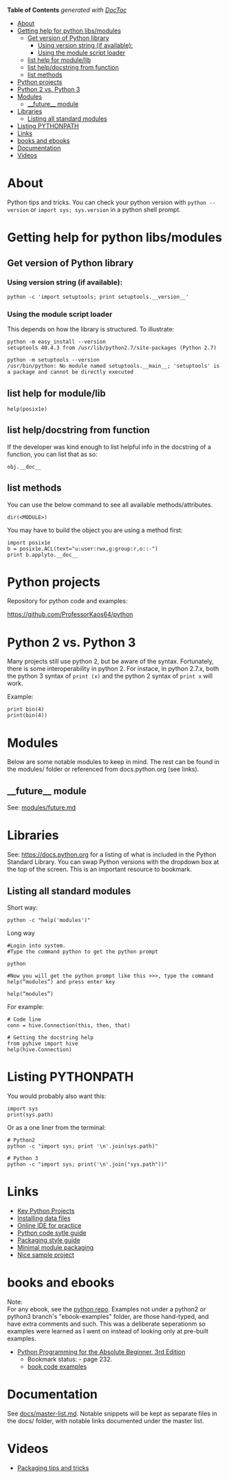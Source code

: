 <!-- START doctoc generated TOC please keep comment here to allow auto update -->
<!-- DON'T EDIT THIS SECTION, INSTEAD RE-RUN doctoc TO UPDATE -->
**Table of Contents**  *generated with [DocToc](https://github.com/thlorenz/doctoc)*

- [About](#about)
- [Getting help for python libs/modules](#getting-help-for-python-libsmodules)
  - [Get version of Python library](#get-version-of-python-library)
    - [Using version string (if available):](#using-version-string-if-available)
    - [Using the module script loader](#using-the-module-script-loader)
  - [list help for module/lib](#list-help-for-modulelib)
  - [list help/docstring from function](#list-helpdocstring-from-function)
  - [list  methods](#list--methods)
- [Python projects](#python-projects)
- [Python 2 vs. Python 3](#python-2-vs-python-3)
- [Modules](#modules)
  - [\_\_future\_\_ module](#%5C_%5C_future%5C_%5C_-module)
- [Libraries](#libraries)
  - [Listing all standard modules](#listing-all-standard-modules)
- [Listing PYTHONPATH](#listing-pythonpath)
- [Links](#links)
- [books and ebooks](#books-and-ebooks)
- [Documentation](#documentation)
- [Videos](#videos)

<!-- END doctoc generated TOC please keep comment here to allow auto update -->

# About

Python tips and tricks. You can check your python version with `python --version` or `import sys; sys.version` in a python shell prompt.

# Getting help for python libs/modules

## Get version of Python library

### Using version string (if available):
```
python -c 'import setuptools; print setuptools.__version__'
```

### Using the module script loader
This depends on how the library is structured. To illustrate:
```
python -m easy_install --version
setuptools 40.4.3 from /usr/lib/python2.7/site-packages (Python 2.7)

python -m setuptools --version
/usr/bin/python: No module named setuptools.__main__; 'setuptools' is a package and cannot be directly executed
```

## list help for module/lib

```
help(posix1e)
```

## list help/docstring from function

If the developer was kind enough to list helpful info in the docstring of a function, you can list that as so:
```
obj.__doc__
```

## list  methods

You can use the below command to see all available methods/attributes.
```
dir(<MODULE>) 
```

You may have to build the object you are using a method first:
```
import posix1e
b = posix1e.ACL(text="u:user:rwx,g:group:r,o::-")
print b.applyto.__doc__
```

# Python projects

Repository for python code and examples:

https://github.com/ProfessorKaos64/python

# Python 2 vs. Python 3

Many projects still use python 2, but be aware of the syntax. Fortunately, there is some interoperability in python 2. For instace, in python 2.7.x, both the python 3 syntax of  `print (x)` and the python 2 syntax of `print x` will work.

Example:

```
print bin(4)
print(bin(4))
```

# Modules

Below are some notable modules to keep in mind. The rest can be found in the modules/ folder or referenced from docs.python.org (see links).

## \_\_future\_\_ module

See: [modules/future.md](https://github.com/mdeguzis/documents/blob/master/programming/python/modules/__future__.md)

# Libraries

See: https://docs.python.org for a listing of what is included in the Python Standard Library. You can swap Python versions with the dropdown box at the top of the screen. This is an important resource to bookmark.

## Listing all standard modules

Short way:

```
python -c "help('modules')"
```

Long way

```
#Login into system.
#Type the command python to get the python prompt

python

#Now you will get the python prompt like this >>>, type the command help(“modules”) and press enter key

help(“modules”)
```

For example:
```
# Code line
conn = hive.Connection(this, then, that)

# Getting the docstring help
from pyhive import hive
help(hive.Connection)
```

# Listing PYTHONPATH

You would probably also want this:

```
import sys
print(sys.path)
```

Or as a one liner from the terminal:

```
# Python2
python -c "import sys; print '\n'.join(sys.path)"

# Python 3
python -c "import sys; print('\n'.join("sys.path"))"
```

# Links

* [Key Python Projects](https://packaging.python.org/key_projects/)
* [Installing data files](https://docs.python.org/3/distutils/setupscript.html#installing-additional-files)
* [Online IDE for practice](https://repl.it/languages)
* [Python code sytle guide](https://www.python.org/dev/peps/pep-0008/)
* [Packaging style guide](https://packaging.python.org/distributing/)
* [Minimal module packaging](http://python-packaging.readthedocs.io/en/latest/minimal.html)
* [Nice sample project](https://github.com/pypa/sampleproject/tree/master/sample)

# books and ebooks

Note:  
For any ebook, see the [python repo](https://github.com/mdeguzis/python/). Examples not under a python2 or python3 branch's "ebook-examples" folder, are those hand-typed, and have extra comments and such. This was a deliberate seperationm so examples were learned as I went on instead of looking only at pre-built examples.

* [Python Programming for the Absolute Beginner, 3rd Edition](https://www.amazon.com/Python-Programming-Absolute-Beginner-3rd/dp/1435455002)
  * Bookmark status: - page 232. 
  * [book code examples](https://github.com/mdeguzis/python/tree/python3/ebook_examples/python-for-the-absolute-beginner)

# Documentation

See [docs/master-list.md](https://github.com/mdeguzis/documents/tree/master/programming/python/docs). Notable snippets will be kept as separate files in the docs/ folder, with notable links documented under the master list.

# Videos

* [Packaging tips and tricks](https://ep2015.europython.eu/conference/talks/less-known-packaging-features-and-tricks)
